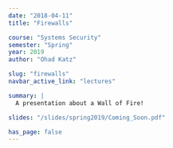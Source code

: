 ```yaml
---
date: "2018-04-11"
title: "Firewalls"

course: "Systems Security"
semester: "Spring"
year: 2019
author: "Ohad Katz"

slug: "firewalls"
navbar_active_link: "lectures"

summary: |
  A presentation about a Wall of Fire!

slides: "/slides/spring2019/Coming_Soon.pdf"

has_page: false
---
```

